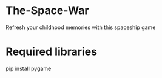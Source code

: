 # The-Space-War
Refresh your childhood memories with this spaceship game

# Required libraries
pip install pygame
